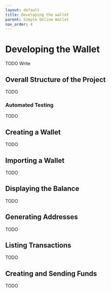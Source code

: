 ```yaml
---
layout: default
title: Developing the wallet
parent: Simple Online Wallet
nav_order: 4
---
```


# Developing the Wallet

TODO Write


## Overall Structure of the Project

TODO

### Automated Testing

TODO

## Creating a Wallet

TODO

## Importing a Wallet

TODO

## Displaying the Balance

TODO

## Generating Addresses

TODO

## Listing Transactions

TODO

## Creating and Sending Funds

TODO
